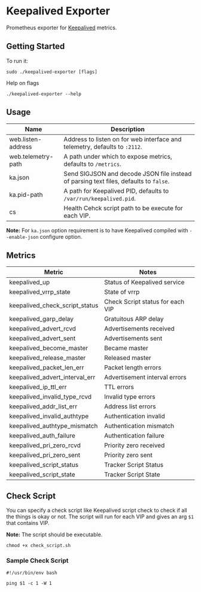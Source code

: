 # Keepalived Exporter
Prometheus exporter for [Keepalived](https://keepalived.org) metrics.

## Getting Started
To run it:
```
sudo ./keepalived-exporter [flags]
```
Help on flags
```
./keepalived-exporter --help
```

## Usage
Name               | Description
-------------------|------------
web.listen-address | Address to listen on for web interface and telemetry, defaults to `:2112`.
web.telemetry-path | A path under which to expose metrics, defaults to `/metrics`.
ka.json            | Send SIGJSON and decode JSON file instead of parsing text files, defaults to `false`.
ka.pid-path        | A path for Keepalived PID, defaults to `/var/run/keepalived.pid`.
cs                 | Health Cehck script path to be execute for each VIP.

**Note:** For `ka.json` option requirement is to have Keepalived compiled with `--enable-json` configure option.

## Metrics
| Metric                         | Notes
|--------------------------------|-----------------------------------
| keepalived_up                  | Status of Keepalived service
| keepalived_vrrp_state          | State of vrrp
| keepalived_check_script_status | Check Script status for each VIP
| keepalived_garp_delay          | Gratuitous ARP delay
| keepalived_advert_rcvd         | Advertisements received
| keepalived_advert_sent         | Advertisements sent
| keepalived_become_master       | Became master
| keepalived_release_master      | Released master
| keepalived_packet_len_err      | Packet length errors
| keepalived_advert_interval_err | Advertisement interval errors
| keepalived_ip_ttl_err          | TTL errors
| keepalived_invalid_type_rcvd   | Invalid type errors
| keepalived_addr_list_err       | Address list errors
| keepalived_invalid_authtype    | Authentication invalid
| keepalived_authtype_mismatch   | Authentication mismatch
| keepalived_auth_failure        | Authentication failure
| keepalived_pri_zero_rcvd       | Priority zero received
| keepalived_pri_zero_sent       | Priority zero sent
| keepalived_script_status       | Tracker Script Status
| keepalived_script_state        | Tracker Script State

## Check Script
You can specify a check script like Keepalived script check to check if all the things is okay or not.
The script will run for each VIP and gives an arg `$1` that contains VIP.

**Note:** The script should be executable.
```
chmod +x check_script.sh
```

### Sample Check Script
```
#!/usr/bin/env bash

ping $1 -c 1 -W 1
```
